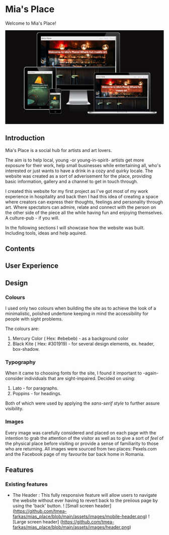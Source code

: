 # Mia's Place 

Welcome to Mia's Place!

![Responsive image of the website](https://github.com/tmea-farkas/mias_place/blob/main/assets/images/responsive.png)

## Introduction

Mia's Place is a social hub for artists and art lovers.

The aim is to help local, young -or young-in-spirit- artists get more exposure for their work, help small businesses while entertaining all, who's interested or just wants to have a drink in a cozy and quirky locale.
The website was created as a sort of adverisement for the place, providing basic information, gallery and a channel to get in touch through.

I created this website for my first project as I've got most of my work experience in hospitality and back then I had this idea of creating a space where creators can express their thoughts, feelings and personality through art.
Where spectators can admire, relate and connect with the person on the other side of the piece all the while having fun and enjoying themselves. A culture-pub - if you will.

In the following sections I will showcase how the website was built. Including tools, ideas and help aquired.


## Contents


## User Experience

## Design 

### Colours

I used only two colours when building the site as to achieve the look of a minimalistic, polished undertone keeping in mind the accessibility for people with sight problems.

The colours are:

1. Mercury Color ( Hex: #ebebeb) - as a background color
2. Black Kite ( Hex: #301919) - for several design elements, ex. header, box-shadow.

### Typography

When it came to choosing fonts for the site, I found it important to -again- consider individuals that are sight-impaired. 
Decided on using:

1. Lato - for paragraphs.
2. Poppins - for headings.

Both of which were used by applying the *sans-serif style* to further assure visibility.

### Images 

Every image was carefully considered and placed on each page with the intention to grab the attention of the visitor as well as to give a sort of *feel* of the physical place before visiting or provide a sense of familiarity to those who are returning.
All images were sourced from two places: Pexels.com and the Facebook page of my favourite bar back home in Romania.

## Features

### Existing features

- The Header : This fully responsive feature will allow users to navigate the website without ever having to revert back to the preiious page by using the 'back' button. 
! [Small screen header] (<https://github.com/tmea-farkas/mias_place/blob/main/assets/images/mobile-header.png>)
! [Large screen header] (https://github.com/tmea-farkas/mias_place/blob/main/assets/images/header.png)

